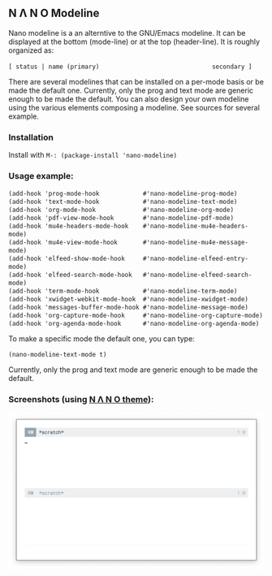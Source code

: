 ## N Λ N O Modeline

Nano modeline is a an alterntive to the GNU/Emacs modeline. It can be
displayed at the bottom (mode-line) or at the top (header-line). It is
roughly organized as:

`[ status | name (primary)                               secondary ]`

There are several modelines that can be installed on a per-mode basis
or be made the default one. Currently, only the prog and text mode are
generic enough to be made the default. You can also design your own
modeline using the various elements composing a modeline. See sources
for several example.

### Installation

Install with `M-: (package-install 'nano-modeline)`

### Usage example:

```emacs-lisp
(add-hook 'prog-mode-hook            #'nano-modeline-prog-mode)
(add-hook 'text-mode-hook            #'nano-modeline-text-mode)
(add-hook 'org-mode-hook             #'nano-modeline-org-mode)
(add-hook 'pdf-view-mode-hook        #'nano-modeline-pdf-mode)
(add-hook 'mu4e-headers-mode-hook    #'nano-modeline-mu4e-headers-mode)
(add-hook 'mu4e-view-mode-hook       #'nano-modeline-mu4e-message-mode)
(add-hook 'elfeed-show-mode-hook     #'nano-modeline-elfeed-entry-mode)
(add-hook 'elfeed-search-mode-hook   #'nano-modeline-elfeed-search-mode)
(add-hook 'term-mode-hook            #'nano-modeline-term-mode)
(add-hook 'xwidget-webkit-mode-hook  #'nano-modeline-xwidget-mode)
(add-hook 'messages-buffer-mode-hook #'nano-modeline-message-mode)
(add-hook 'org-capture-mode-hook     #'nano-modeline-org-capture-mode)
(add-hook 'org-agenda-mode-hook      #'nano-modeline-org-agenda-mode)
```

To make a specific mode the default one, you can type:

```emacs-lisp
(nano-modeline-text-mode t)
```

Currently, only the prog and text mode are generic enough to be made the
default.


### Screenshots (using [N Λ N O theme](https://github.com/rougier/nano-theme)):

![](images/nano-modeline.png)


